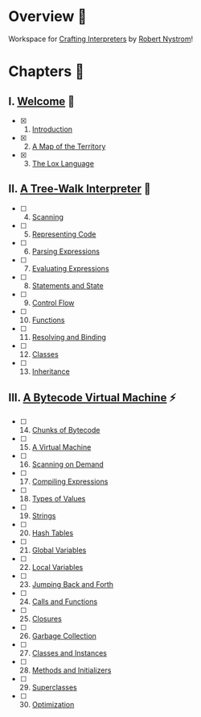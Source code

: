 # Overview 🌱

Workspace for [Crafting Interpreters](https://craftinginterpreters.com/) by [Robert Nystrom](https://craftinginterpreters.com/)!

# Chapters 🌊

## I. [Welcome](./welcome) 👋

- [x] 1. [Introduction](./welcome/1-introduction/)
- [x] 2. [A Map of the Territory](./welcome/2-map-of-the-territory/)
- [x] 3. [The Lox Language](./welcome/3-the-lox-language/)

## II. [A Tree-Walk Interpreter](./tree-walk-interpreter) 🌲

- [ ] 4. [Scanning](./tree-walk-interpreter/4-scanning)
- [ ] 5. [Representing Code](./tree-walk-interpreter/5-representing-code)
- [ ] 6. [Parsing Expressions](./tree-walk-interpreter/6-parsing-expressions)
- [ ] 7. [Evaluating Expressions](./tree-walk-interpreter/7-evaluating-expressions)
- [ ] 8. [Statements and State](./tree-walk-interpreter/8-statements-and-state)
- [ ] 9. [Control Flow](./tree-walk-interpreter/9-control-flow)
- [ ] 10. [Functions](./tree-walk-interpreter/10-functions)
- [ ] 11. [Resolving and Binding](./tree-walk-interpreter/11-resolving-and-binding)
- [ ] 12. [Classes](./tree-walk-interpreter/12-classes)
- [ ] 13. [Inheritance](./tree-walk-interpreter/13-inheritance)

## III. [A Bytecode Virtual Machine](./bytecode-virtual-machine) ⚡️

- [ ] 14. [Chunks of Bytecode](./bytecode-virtual-machine/14-chunks-of-bytecode)
- [ ] 15. [A Virtual Machine](./bytecode-virtual-machine/15-virtual-machine)
- [ ] 16. [Scanning on Demand](./bytecode-virtual-machine/16-scanning-on-demand)
- [ ] 17. [Compiling Expressions](./bytecode-virtual-machine/17-compiling-expressions)
- [ ] 18. [Types of Values](./bytecode-virtual-machine/18-types-of-values)
- [ ] 19. [Strings](./bytecode-virtual-machine/19-strings)
- [ ] 20. [Hash Tables](./bytecode-virtual-machine/20-hash-tables)
- [ ] 21. [Global Variables](./bytecode-virtual-machine/21-global-variables)
- [ ] 22. [Local Variables](./bytecode-virtual-machine/22-local-variables)
- [ ] 23. [Jumping Back and Forth](./bytecode-virtual-machine/23-jumping-back-and-forth)
- [ ] 24. [Calls and Functions](./bytecode-virtual-machine/24.calls-and-functions)
- [ ] 25. [Closures](./bytecode-virtual-machine/25-closures)
- [ ] 26. [Garbage Collection](./bytecode-virtual-machine/26-garbage-collection)
- [ ] 27. [Classes and Instances](./bytecode-virtual-machine/27-classes-and-instances)
- [ ] 28. [Methods and Initializers](./bytecode-virtual-machine/28-methods-and-initializers)
- [ ] 29. [Superclasses](./bytecode-virtual-machine/29-superclasses)
- [ ] 30. [Optimization](./bytecode-virtual-machine/30-optimization)
